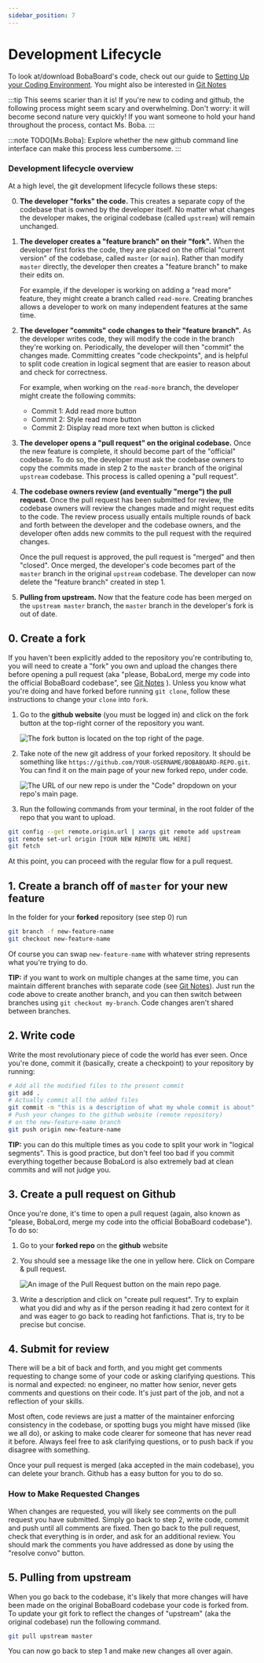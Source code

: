 ```yaml
---
sidebar_position: 7
---
```


# Development Lifecycle

To look at/download BobaBoard's code, check out our guide to [Setting Up your Coding Environment](/docs/engineering/start-developing/before-you-start).
You might also be interested in [Git Notes](/docs/engineering/legacy-pages/git-notes)

:::tip This seems scarier than it is!
If you're new to coding and github, the following process might seem scary and overwhelming. Don't worry: it will become second nature very quickly! If you want someone to hold your hand throughout the process, contact Ms. Boba.
:::

:::note
TODO[Ms.Boba]: Explore whether the new github command line interface can make this process less cumbersome.
:::

### Development lifecycle overview

At a high level, the git development lifecycle follows these steps:

0. **The developer "forks" the code.** This creates a separate copy of the codebase that is owned by the developer itself. No matter what changes the developer makes, the original codebase (called `upstream`) will remain unchanged.
1. **The developer creates a "feature branch" on their "fork".** When the developer first forks the code, they are placed on the official "current version" of the codebase, called `master` (or `main`). Rather than modify `master` directly, the developer then creates a "feature branch" to make their edits on.

   For example, if the developer is working on adding a "read more" feature, they might create a branch called `read-more`. Creating branches allows a developer to work on many independent features at the same time.

2. **The developer "commits" code changes to their "feature branch".** As the developer writes code, they will modify the code in the branch they're working on. Periodically, the developer will then "commit" the changes made. Committing creates "code checkpoints", and is helpful to split code creation in logical segment that are easier to reason about and check for correctness.

   For example, when working on the `read-more` branch, the developer might create the following commits:

   - Commit 1: Add read more button
   - Commit 2: Style read more button
   - Commit 2: Display read more text when button is clicked

3. **The developer opens a "pull request" on the original codebase.** Once the new feature is complete, it should become part of the "official" codebase. To do so, the developer must ask the codebase owners to copy the commits made in step 2 to the `master` branch of the original `upstream` codebase. This process is called opening a "pull request".
4. **The codebase owners review (and eventually "merge") the pull request.** Once the pull request has been submitted for review, the codebase owners will review the changes made and might request edits to the code. The review process usually entails multiple rounds of back and forth between the developer and the codebase owners, and the developer often adds new commits to the pull request with the required changes.

   Once the pull request is approved, the pull request is "merged" and then "closed". Once merged, the developer's code becomes part of the `master` branch in the original `upstream` codebase. The developer can now delete the "feature branch" created in step 1.

5. **Pulling from upstream.** Now that the feature code has been merged on the `upstream master` branch, the `master` branch in the developer's fork is out of date.

## 0. Create a fork

If you haven't been explicitly added to the repository you're contributing to, you will need to create a "fork" you own and upload the changes there before opening a pull request (aka "please, BobaLord, merge my code into the official BobaBoard codebase", see [Git Notes](/docs/engineering/legacy-pages/git-notes) ). Unless you know what you're doing and have forked before running `git clone`, follow these instructions to change your `clone` into `fork`.

1. Go to the **github website** (you must be logged in) and click on the fork button at the top-right corner of the repository you want.

   ![The fork button is located on the top right of the page.](/img/legacy/devenv1.png)

2. Take note of the new git address of your forked repository. It should be something like `https://github.com/YOUR-USERNAME/BOBABOARD-REPO.git`. You can find it on the main page of your new forked repo, under code.

   ![The URL of our new repo is under the "Code" dropdown on your repo's main page.](/img/legacy/devenv2.png)

3. Run the following commands from your terminal, in the root folder of the repo that you want to upload.

```bash
git config --get remote.origin.url | xargs git remote add upstream
git remote set-url origin [YOUR NEW REMOTE URL HERE]
git fetch
```

At this point, you can proceed with the regular flow for a pull request.

## 1. Create a branch off of `master` for your new feature

In the folder for your **forked** repository (see step 0) run

```bash
git branch -f new-feature-name
git checkout new-feature-name
```

Of course you can swap `new-feature-name` with whatever string represents what you're trying to do.

**TIP:** if you want to work on multiple changes at the same time, you can maintain different branches with separate code (see [Git Notes](/docs/engineering/legacy-pages/git-notes)). Just run the code above to create another branch, and you can then switch between branches using `git checkout my-branch`. Code changes aren't shared between branches.

## 2. Write code

Write the most revolutionary piece of code the world has ever seen. Once you're done, commit it (basically, create a checkpoint) to your repository by running:

```bash
# Add all the modified files to the present commit
git add .
# Actually commit all the added files
git commit -m "this is a description of what my whole commit is about"
# Push your changes to the github website (remote repository)
# on the new-feature-name branch
git push origin new-feature-name
```

**TIP:** you can do this multiple times as you code to split your work in "logical segments". This is good practice, but don't feel too bad if you commit everything together because BobaLord is also extremely bad at clean commits and will not judge you.

## 3. Create a pull request on Github

Once you're done, it's time to open a pull request (again, also known as "please, BobaLord, merge my code into the official BobaBoard codebase"). To do so:

1. Go to your **forked repo** on the **github** website
2. You should see a message like the one in yellow here. Click on Compare & pull request.

   ![An image of the Pull Request button on the main repo page.](/img/legacy/devenv3.png)

3. Write a description and click on "create pull request". Try to explain what you did and why as if the person reading it had zero context for it and was eager to go back to reading hot fanfictions. That is, try to be precise but concise.

## 4. Submit for review

There will be a bit of back and forth, and you might get comments requesting to change some of your code or asking clarifying questions. This is normal and expected: no engineer, no matter how senior, never gets comments and questions on their code. It's just part of the job, and not a reflection of your skills.

Most often, code reviews are just a matter of the maintainer enforcing consistency in the codebase, or spotting bugs you might have missed (like we all do), or asking to make code clearer for someone that has never read it before. Always feel free to ask clarifying questions, or to push back if you disagree with something.

Once your pull request is merged (aka accepted in the main codebase), you can delete your branch. Github has a easy button for you to do so.

### How to Make Requested Changes

When changes are requested, you will likely see comments on the pull request you have submitted. Simply go back to step 2, write code, commit and push until all comments are fixed. Then go back to the pull request, check that everything is in order, and ask for an additional review. You should mark the comments you have addressed as done by using the "resolve convo" button.

## 5. Pulling from upstream

When you go back to the codebase, it's likely that more changes will have been made on the original BobaBoard codebase your code is forked from. To update your git fork to reflect the changes of "upstream" (aka the original codebase) run the following command.

```bash
git pull upstream master
```

You can now go back to step 1 and make new changes all over again.
